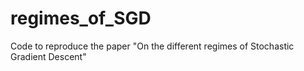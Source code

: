 # regimes_of_SGD
Code to reproduce the paper "On the different regimes of Stochastic Gradient Descent"
